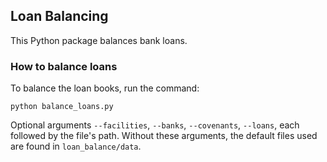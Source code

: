 ## Loan Balancing

This Python package balances bank loans.

### How to balance loans

To balance the loan books, run the command:
```
python balance_loans.py
```
Optional arguments ``--facilities``, ``--banks``, ``--covenants``, ``--loans``,
each followed by the file's path. Without these arguments, the default files 
used are found in ``loan_balance/data``.

